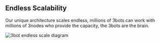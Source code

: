 ## **Endless Scalability**

Our unique architecture scales endless, millions of 3bots can work with millions of 3nodes who provide the capacity, the 3bots are the brain.

![3bot endless scale diagram](endless_scale1.png)

